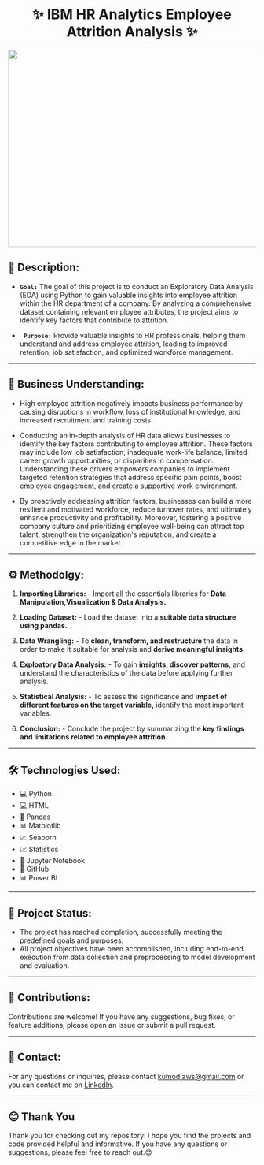 <div align="center">

# ✨ IBM HR Analytics Employee Attrition Analysis ✨
</div>
<p align="center">
  <img 
    src="https://media.licdn.com/dms/image/C4D12AQHsUf69mP_ZJQ/article-cover_image-shrink_600_2000/0/1635797238615?e=2147483647&v=beta&t=kHTYGYTym9MOuGK2qb3AyE2dFs63U2Id9C9TqjuA21M" width="1000" height="400">
</p>


<h2>📝 Description:</h2>

* <b>`Goal:`</b> The goal of this project is to conduct an Exploratory Data Analysis (EDA) using Python to gain valuable insights into employee attrition within the HR department of a company. By analyzing a comprehensive dataset containing relevant employee attributes, the project aims to identify key factors that contribute to attrition.

* <b>` Purpose:`</b> Provide valuable insights to HR professionals, helping them understand and address employee attrition, leading to improved retention, job satisfaction, and optimized workforce management.

----


<h2>🌟 Business Understanding:  </h2>

* High employee attrition negatively impacts business performance by causing disruptions in workflow, loss of institutional knowledge, and increased recruitment and training costs.
  
* Conducting an in-depth analysis of HR data allows businesses to identify the key factors contributing to employee attrition. These factors may include low job satisfaction, inadequate work-life balance, limited career growth opportunities, or disparities in compensation. Understanding these drivers empowers companies to implement targeted retention strategies that address specific pain points, boost employee engagement, and create a supportive work environment.

* By proactively addressing attrition factors, businesses can build a more resilient and motivated workforce, reduce turnover rates, and ultimately enhance productivity and profitability. Moreover, fostering a positive company culture and prioritizing employee well-being can attract top talent, strengthen the organization's reputation, and create a competitive edge in the market.

--------

<h2>⚙️ Methodolgy:  </h2>
    
1. <b>Importing Libraries:</b> - Import all the essentials libraries for <b>Data Manipulation,Visualization & Data Analysis.</b><br>
    
    
2. <b>Loading Dataset:</b> - Load the dataset into a <b>suitable data structure using pandas.</b><br>
    

3. <b>Data Wrangling:</b> - To <b>clean, transform, and restructure</b> the data in order to make it suitable for analysis and <b>derive meaningful insights.</b><br>
 
    
4. <b>Exploatory Data Analysis:</b> -  To gain <b>insights, discover patterns,</b> and understand the characteristics of the data before applying further analysis.<br>
   

5. <b>Statistical Analysis:</b> -  To assess the significance and <b>impact of different features on the target variable,</b> identify the most important variables.<br>
    

6. <b>Conclusion:</b> - Conclude the project by summarizing the <b>key findings and limitations related to employee attrition.</b><br>

-----



<h2>🛠️ Technologies Used:  </h2>
<ul>
  <li>💻 Python</li>
  <li>💻 HTML</li>
  <li>🐼 Pandas</li>
  <li>📊 Matplotlib</li>
  <li>📈 Seaborn</li>
  <li>📈 Statistics</li>
  <li>📓 Jupyter Notebook</li>
  <li>🔗 GitHub</li>
  <li>📊 Power BI</li>
</ul>


----


<h2>🏁 Project Status: </h2>

* The project has reached completion, successfully meeting the predefined goals and purposes.
* All project objectives have been accomplished, including end-to-end execution from data collection and preprocessing to model development and evaluation.


----


## 👥 Contributions:

Contributions are welcome! If you have any suggestions, bug fixes, or feature additions, please open an issue or submit a pull request.

---

## 📧 Contact:

For any questions or inquiries, please contact [kumod.aws@gmail.com](mailto:kumod.aws@gmail.com) or you can contact me on [LinkedIn](https://www.linkedin.com/in/kumod-sharma/).

---

<h2>😊 Thank You</h2>

<p>Thank you for checking out my repository! I hope you find the projects and code provided helpful and informative. If you have any questions or suggestions, please feel free to reach out.😊</p>
